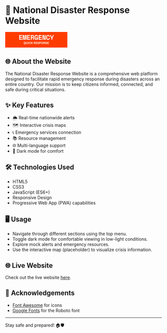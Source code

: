 # 🚨 National Disaster Response Website

![National Disaster Response Website Logo](images/logo.png)

## 🌐 About the Website

The National Disaster Response Website is a comprehensive web platform designed to facilitate rapid emergency response during disasters across an entire country. Our mission is to keep citizens informed, connected, and safe during critical situations.

## ✨ Key Features

- 🌦️ Real-time nationwide alerts
- 🗺️ Interactive crisis maps
- 📞 Emergency services connection
- 📚 Resource management
- 🌐 Multi-language support
- 🌙 Dark mode for comfort

## 🛠️ Technologies Used

- HTML5
- CSS3
- JavaScript (ES6+)
- Responsive Design
- Progressive Web App (PWA) capabilities

## 🖥️ Usage

- Navigate through different sections using the top menu.
- Toggle dark mode for comfortable viewing in low-light conditions.
- Explore mock alerts and emergency resources.
- Use the interactive map (placeholder) to visualize crisis information.

## 🌐 Live Website

Check out the live website [here](https://om-jasani.github.io/National_Disaster_Response/).

## 🙏 Acknowledgements

- [Font Awesome](https://fontawesome.com) for icons
- [Google Fonts](https://fonts.google.com) for the Roboto font

---

Stay safe and prepared! 🏠🛡️
